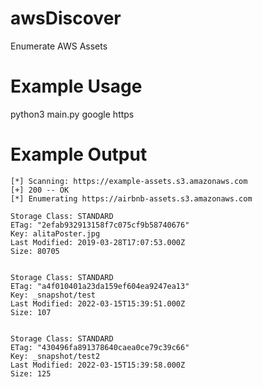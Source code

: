 # awsDiscover
Enumerate AWS Assets

# Example Usage
python3 main.py google https

# Example Output
``` 
[*] Scanning: https://example-assets.s3.amazonaws.com
[+] 200 -- OK
[*] Enumerating https://airbnb-assets.s3.amazonaws.com

Storage Class: STANDARD
ETag: "2efab932913158f7c075cf9b58740676"
Key: alitaPoster.jpg
Last Modified: 2019-03-28T17:07:53.000Z
Size: 80705


Storage Class: STANDARD
ETag: "a4f010401a23da159ef604ea9247ea13"
Key: _snapshot/test
Last Modified: 2022-03-15T15:39:51.000Z
Size: 107


Storage Class: STANDARD
ETag: "430496fa891378640caea0ce79c39c66"
Key: _snapshot/test2
Last Modified: 2022-03-15T15:39:58.000Z
Size: 125
```

